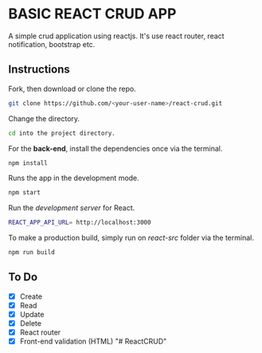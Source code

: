 # BASIC REACT CRUD APP
 
A simple crud application using reactjs. It's use react router, react notification, bootstrap etc.

## Instructions

Fork, then download or clone the repo.
```bash
git clone https://github.com/<your-user-name>/react-crud.git
```

Change the directory.
```bash
cd into the project directory.
```

For the **back-end**, install the dependencies once via the terminal.
```bash
npm install
```

Runs the app in the development mode.
```bash
npm start
```

Run the *development server* for React.
```bash
REACT_APP_API_URL= http://localhost:3000
```

To make a production build, simply run on *react-src* folder via the terminal.
```bash
npm run build
```

## To Do

- [x] Create
- [x] Read
- [x] Update
- [x] Delete
- [x] React router
- [x] Front-end validation (HTML)
"# ReactCRUD" 
